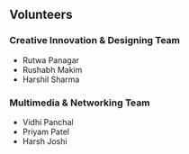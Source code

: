 ## Volunteers
### Creative Innovation & Designing Team
* Rutwa Panagar
* Rushabh Makim
* Harshil Sharma
### Multimedia & Networking Team
* Vidhi Panchal
* Priyam Patel
* Harsh Joshi
